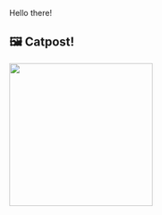 Hello there!



## 🖼️ Catpost!

<sub>
    <img src="https://cdn2.thecatapi.com/images/95r.jpg" height="256">
</sub>

